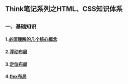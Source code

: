 ## Think笔记系列之HTML、CSS知识体系

## 

### 一、基础知识

#### 1.[必须理解的几个核心概念](./doc/必须理解的几个核心概念.md)

#### 2.[浮动布局](./doc/浮动布局.md)

#### 3.[定位布局](./doc/定位布局.md)

#### 4.[flex布局](./doc/flex布局.md)











